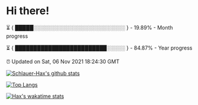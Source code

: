# Hi there!

⏳ { █████░░░░░░░░░░░░░░░░░░░░░░░░░ } - 19.89% - Month progress

⏳ { █████████████████████████░░░░░ } - 84.87% - Year progress

⏰ Updated on Sat, 06 Nov 2021 18:24:30 GMT


[![Schlauer-Hax's github stats](https://github-readme-stats.vercel.app/api?username=Schlauer-Hax&show_icons=true&theme=dark&count_private=true)](https://github.com/Schlauer-Hax)


[![Top Langs](https://github-readme-stats.vercel.app/api/top-langs/?username=Schlauer-Hax&layout=compact&theme=dark)](https://github.com/Schlauer-Hax?tab=repositories)


[![Hax's wakatime stats](https://github-readme-stats.vercel.app/api/wakatime?username=Hax&theme=dark)](https://wakatime.com/@Hax)

